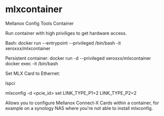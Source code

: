 # mlxcontainer
Mellanox Config Tools Container

Run container with high priviliges to get hardware access.

Bash:
docker run --entrypoint --privileged  /bin/bash -it xeroxxx/mlxcontainer

Persistent container:
docker run -d --privileged xeroxxx/mlxcontainer
docker exec -it <containername> /bin/bash

Set MLX Card to Ethernet:

lspci


mlxconfig -d <pcie_id> set LINK_TYPE_P1=2 LINK_TYPE_P2=2

Allows you to configure Mellanox Connect-X Cards within a container, for example on a synology NAS where you're not able to install mlxconfig.

